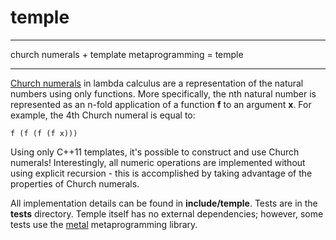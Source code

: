 # temple

---

church numerals + template metaprogramming = temple

---

[Church numerals](https://en.wikipedia.org/wiki/Church_encoding) in lambda calculus are
a representation of the natural numbers using only functions. More specifically,
the nth natural number is represented as an n-fold application of a 
function __f__ to an argument __x__. For example, the 4th Church numeral is equal to:

```
f (f (f (f x)))
```

Using only C++11 templates, it's possible to construct and use Church numerals!
Interestingly, all numeric operations are implemented without using explicit recursion - 
this is accomplished by taking advantage of the properties of Church numerals.

All implementation details can be found in __include/temple__. 
Tests are in the __tests__ directory. Temple itself has no external dependencies;
however, some tests use the [metal](https://github.com/brunocodutra/metal) metaprogramming library.
